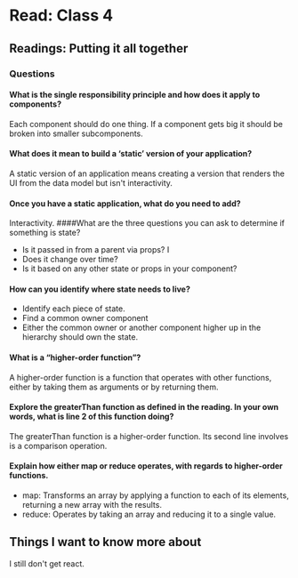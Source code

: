 # Read: Class 4

## Readings: Putting it all together

### Questions
#### What is the single responsibility principle and how does it apply to components?
Each component should do one thing. If a component gets big it should be broken into smaller subcomponents. 
#### What does it mean to build a ‘static’ version of your application?
A static version of an application means creating a version that renders the UI from the data model but isn't interactivity.
#### Once you have a static application, what do you need to add?
Interactivity.
####What are the three questions you can ask to determine if something is state?
* Is it passed in from a parent via props? I
* Does it change over time?
* Is it based on any other state or props in your component?

#### How can you identify where state needs to live?
* Identify each piece of state.
* Find a common owner component 
* Either the common owner or another component higher up in the hierarchy should own the state.

#### What is a “higher-order function”?
A higher-order function is a function that operates with other functions, either by taking them as arguments or by returning them.

#### Explore the greaterThan function as defined in the reading. In your own words, what is line 2 of this function doing?
The greaterThan function is a higher-order function. Its second line involves is a comparison operation.

#### Explain how either map or reduce operates, with regards to higher-order functions.
* map: Transforms an array by applying a function to each of its elements, returning a new array with the results. 
* reduce: Operates by taking an array and reducing it to a single value.


## Things I want to know more about
I still don't get react.
